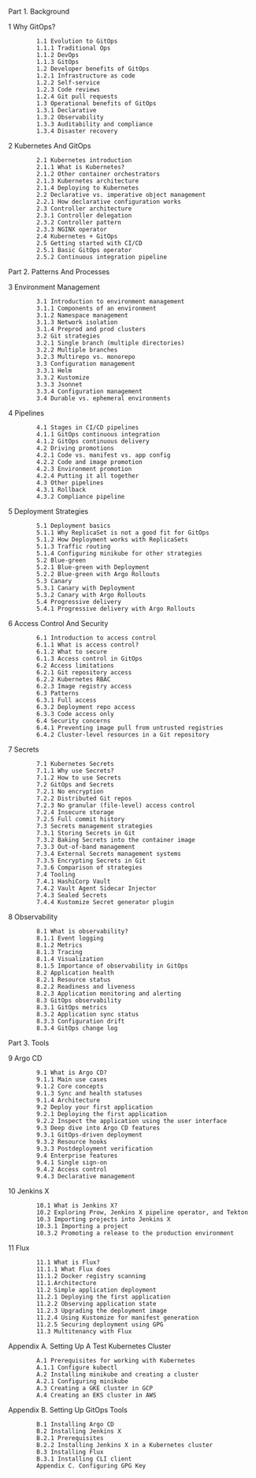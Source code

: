 

Part 1. Background
    
1 Why GitOps?
    
            1.1 Evolution to GitOps
            1.1.1 Traditional Ops
            1.1.2 DevOps
            1.1.3 GitOps
            1.2 Developer benefits of GitOps
            1.2.1 Infrastructure as code
            1.2.2 Self-service
            1.2.3 Code reviews
            1.2.4 Git pull requests
            1.3 Operational benefits of GitOps
            1.3.1 Declarative
            1.3.2 Observability
            1.3.3 Auditability and compliance
            1.3.4 Disaster recovery

2 Kubernetes And GitOps
    
            2.1 Kubernetes introduction
            2.1.1 What is Kubernetes?
            2.1.2 Other container orchestrators
            2.1.3 Kubernetes architecture
            2.1.4 Deploying to Kubernetes
            2.2 Declarative vs. imperative object management
            2.2.1 How declarative configuration works
            2.3 Controller architecture
            2.3.1 Controller delegation
            2.3.2 Controller pattern
            2.3.3 NGINX operator
            2.4 Kubernetes + GitOps
            2.5 Getting started with CI/CD
            2.5.1 Basic GitOps operator
            2.5.2 Continuous integration pipeline
      
Part 2. Patterns And Processes
    
3 Environment Management
    
            3.1 Introduction to environment management
            3.1.1 Components of an environment
            3.1.2 Namespace management
            3.1.3 Network isolation
            3.1.4 Preprod and prod clusters
            3.2 Git strategies
            3.2.1 Single branch (multiple directories)
            3.2.2 Multiple branches
            3.2.3 Multirepo vs. monorepo
            3.3 Configuration management
            3.3.1 Helm
            3.3.2 Kustomize
            3.3.3 Jsonnet
            3.3.4 Configuration management       
            3.4 Durable vs. ephemeral environments
      
4 Pipelines
    
            4.1 Stages in CI/CD pipelines
            4.1.1 GitOps continuous integration
            4.1.2 GitOps continuous delivery
            4.2 Driving promotions
            4.2.1 Code vs. manifest vs. app config
            4.2.2 Code and image promotion
            4.2.3 Environment promotion
            4.2.4 Putting it all together
            4.3 Other pipelines
            4.3.1 Rollback
            4.3.2 Compliance pipeline
      
5 Deployment Strategies
    
            5.1 Deployment basics
            5.1.1 Why ReplicaSet is not a good fit for GitOps
            5.1.2 How Deployment works with ReplicaSets
            5.1.3 Traffic routing
            5.1.4 Configuring minikube for other strategies
            5.2 Blue-green
            5.2.1 Blue-green with Deployment
            5.2.2 Blue-green with Argo Rollouts
            5.3 Canary
            5.3.1 Canary with Deployment
            5.3.2 Canary with Argo Rollouts
            5.4 Progressive delivery
            5.4.1 Progressive delivery with Argo Rollouts
      
6 Access Control And Security
    
            6.1 Introduction to access control
            6.1.1 What is access control?
            6.1.2 What to secure
            6.1.3 Access control in GitOps
            6.2 Access limitations
            6.2.1 Git repository access
            6.2.2 Kubernetes RBAC
            6.2.3 Image registry access
            6.3 Patterns
            6.3.1 Full access
            6.3.2 Deployment repo access
            6.3.3 Code access only
            6.4 Security concerns
            6.4.1 Preventing image pull from untrusted registries
            6.4.2 Cluster-level resources in a Git repository
      
7 Secrets
    
            7.1 Kubernetes Secrets
            7.1.1 Why use Secrets?
            7.1.2 How to use Secrets
            7.2 GitOps and Secrets
            7.2.1 No encryption
            7.2.2 Distributed Git repos
            7.2.3 No granular (file-level) access control
            7.2.4 Insecure storage
            7.2.5 Full commit history
            7.3 Secrets management strategies
            7.3.1 Storing Secrets in Git
            7.3.2 Baking Secrets into the container image
            7.3.3 Out-of-band management
            7.3.4 External Secrets management systems
            7.3.5 Encrypting Secrets in Git
            7.3.6 Comparison of strategies
            7.4 Tooling
            7.4.1 HashiCorp Vault
            7.4.2 Vault Agent Sidecar Injector
            7.4.3 Sealed Secrets
            7.4.4 Kustomize Secret generator plugin
                
8 Observability
    
 
            8.1 What is observability?
            8.1.1 Event logging
            8.1.2 Metrics
            8.1.3 Tracing
            8.1.4 Visualization
            8.1.5 Importance of observability in GitOps
            8.2 Application health
            8.2.1 Resource status
            8.2.2 Readiness and liveness
            8.2.3 Application monitoring and alerting
            8.3 GitOps observability
            8.3.1 GitOps metrics
            8.3.2 Application sync status
            8.3.3 Configuration drift
            8.3.4 GitOps change log
                
Part 3. Tools
    
9 Argo CD
    
            9.1 What is Argo CD?
            9.1.1 Main use cases
            9.1.2 Core concepts
            9.1.3 Sync and health statuses
            9.1.4 Architecture
            9.2 Deploy your first application
            9.2.1 Deploying the first application
            9.2.2 Inspect the application using the user interface
            9.3 Deep dive into Argo CD features
            9.3.1 GitOps-driven deployment
            9.3.2 Resource hooks
            9.3.3 Postdeployment verification
            9.4 Enterprise features
            9.4.1 Single sign-on
            9.4.2 Access control
            9.4.3 Declarative management
                
10 Jenkins X
    
            10.1 What is Jenkins X?
            10.2 Exploring Prow, Jenkins X pipeline operator, and Tekton
            10.3 Importing projects into Jenkins X
            10.3.1 Importing a project
            10.3.2 Promoting a release to the production environment
      
11 Flux
                
            11.1 What is Flux?
            11.1.1 What Flux does
            11.1.2 Docker registry scanning
            11.1.Architecture
            11.2 Simple application deployment
            11.2.1 Deploying the first application
            11.2.2 Observing application state
            11.2.3 Upgrading the deployment image
            11.2.4 Using Kustomize for manifest generation
            11.2.5 Securing deployment using GPG
            11.3 Multitenancy with Flux
      
Appendix A. Setting Up A Test Kubernetes Cluster
    
            A.1 Prerequisites for working with Kubernetes
            A.1.1 Configure kubectl
            A.2 Installing minikube and creating a cluster
            A.2.1 Configuring minikube
            A.3 Creating a GKE cluster in GCP
            A.4 Creating an EKS cluster in AWS

Appendix B. Setting Up GitOps Tools

            B.1 Installing Argo CD
            B.2 Installing Jenkins X
            B.2.1 Prerequisites
            B.2.2 Installing Jenkins X in a Kubernetes cluster
            B.3 Installing Flux
            B.3.1 Installing CLI client
            Appendix C. Configuring GPG Key
                